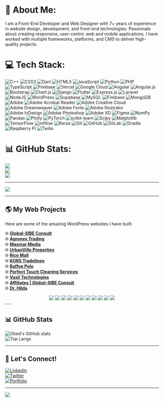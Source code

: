# 💫 About Me:
I am a Front-End Developer and Web Designer with 7+ years of experience in website design, development, and front-end technologies. Passionate about creating responsive, user-centric web and mobile applications, I have worked with multiple frameworks, platforms, and CMS to deliver high-quality projects.


# 💻 Tech Stack:
![C++](https://img.shields.io/badge/c++-%2300599C.svg?style=for-the-badge&logo=c%2B%2B&logoColor=white) ![CSS3](https://img.shields.io/badge/css3-%231572B6.svg?style=for-the-badge&logo=css3&logoColor=white) ![Dart](https://img.shields.io/badge/dart-%230175C2.svg?style=for-the-badge&logo=dart&logoColor=white) ![HTML5](https://img.shields.io/badge/html5-%23E34F26.svg?style=for-the-badge&logo=html5&logoColor=white) ![JavaScript](https://img.shields.io/badge/javascript-%23323330.svg?style=for-the-badge&logo=javascript&logoColor=%23F7DF1E) ![Python](https://img.shields.io/badge/python-3670A0?style=for-the-badge&logo=python&logoColor=ffdd54) ![PHP](https://img.shields.io/badge/php-%23777BB4.svg?style=for-the-badge&logo=php&logoColor=white) ![TypeScript](https://img.shields.io/badge/typescript-%23007ACC.svg?style=for-the-badge&logo=typescript&logoColor=white) ![Firebase](https://img.shields.io/badge/firebase-%23039BE5.svg?style=for-the-badge&logo=firebase) ![Vercel](https://img.shields.io/badge/vercel-%23000000.svg?style=for-the-badge&logo=vercel&logoColor=white) ![Google Cloud](https://img.shields.io/badge/GoogleCloud-%234285F4.svg?style=for-the-badge&logo=google-cloud&logoColor=white) ![Angular](https://img.shields.io/badge/angular-%23DD0031.svg?style=for-the-badge&logo=angular&logoColor=white) ![Angular.js](https://img.shields.io/badge/angular.js-%23E23237.svg?style=for-the-badge&logo=angularjs&logoColor=white) ![Bootstrap](https://img.shields.io/badge/bootstrap-%238511FA.svg?style=for-the-badge&logo=bootstrap&logoColor=white) ![Chart.js](https://img.shields.io/badge/chart.js-F5788D.svg?style=for-the-badge&logo=chart.js&logoColor=white) ![Django](https://img.shields.io/badge/django-%23092E20.svg?style=for-the-badge&logo=django&logoColor=white) ![Flutter](https://img.shields.io/badge/Flutter-%2302569B.svg?style=for-the-badge&logo=Flutter&logoColor=white) ![Express.js](https://img.shields.io/badge/express.js-%23404d59.svg?style=for-the-badge&logo=express&logoColor=%2361DAFB) ![Laravel](https://img.shields.io/badge/laravel-%23FF2D20.svg?style=for-the-badge&logo=laravel&logoColor=white) ![NodeJS](https://img.shields.io/badge/node.js-6DA55F?style=for-the-badge&logo=node.js&logoColor=white) ![WordPress](https://img.shields.io/badge/WordPress-%23117AC9.svg?style=for-the-badge&logo=WordPress&logoColor=white) ![Supabase](https://img.shields.io/badge/Supabase-3ECF8E?style=for-the-badge&logo=supabase&logoColor=white) ![MySQL](https://img.shields.io/badge/mysql-4479A1.svg?style=for-the-badge&logo=mysql&logoColor=white) ![Firebase](https://img.shields.io/badge/firebase-a08021?style=for-the-badge&logo=firebase&logoColor=ffcd34) ![MongoDB](https://img.shields.io/badge/MongoDB-%234ea94b.svg?style=for-the-badge&logo=mongodb&logoColor=white) ![Adobe](https://img.shields.io/badge/adobe-%23FF0000.svg?style=for-the-badge&logo=adobe&logoColor=white) ![Adobe Acrobat Reader](https://img.shields.io/badge/Adobe%20Acrobat%20Reader-EC1C24.svg?style=for-the-badge&logo=Adobe%20Acrobat%20Reader&logoColor=white) ![Adobe Creative Cloud](https://img.shields.io/badge/Adobe%20Creative%20Cloud-DA1F26.svg?style=for-the-badge&logo=Adobe%20Creative%20Cloud&logoColor=white) ![Adobe Dreamweaver](https://img.shields.io/badge/Adobe%20Dreamweaver-FF61F6.svg?style=for-the-badge&logo=Adobe%20Dreamweaver&logoColor=white) ![Adobe Fonts](https://img.shields.io/badge/Adobe%20Fonts-000B1D.svg?style=for-the-badge&logo=Adobe%20Fonts&logoColor=white) ![Adobe Illustrator](https://img.shields.io/badge/adobe%20illustrator-%23FF9A00.svg?style=for-the-badge&logo=adobe%20illustrator&logoColor=white) ![Adobe InDesign](https://img.shields.io/badge/Adobe%20InDesign-49021F?style=for-the-badge&logo=adobeindesign&logoColor=FF3366) ![Adobe Photoshop](https://img.shields.io/badge/adobe%20photoshop-%2331A8FF.svg?style=for-the-badge&logo=adobe%20photoshop&logoColor=white) ![Adobe XD](https://img.shields.io/badge/Adobe%20XD-470137?style=for-the-badge&logo=Adobe%20XD&logoColor=#FF61F6) ![Figma](https://img.shields.io/badge/figma-%23F24E1E.svg?style=for-the-badge&logo=figma&logoColor=white) ![NumPy](https://img.shields.io/badge/numpy-%23013243.svg?style=for-the-badge&logo=numpy&logoColor=white) ![Pandas](https://img.shields.io/badge/pandas-%23150458.svg?style=for-the-badge&logo=pandas&logoColor=white) ![Plotly](https://img.shields.io/badge/Plotly-%233F4F75.svg?style=for-the-badge&logo=plotly&logoColor=white) ![PyTorch](https://img.shields.io/badge/PyTorch-%23EE4C2C.svg?style=for-the-badge&logo=PyTorch&logoColor=white) ![scikit-learn](https://img.shields.io/badge/scikit--learn-%23F7931E.svg?style=for-the-badge&logo=scikit-learn&logoColor=white) ![Scipy](https://img.shields.io/badge/SciPy-%230C55A5.svg?style=for-the-badge&logo=scipy&logoColor=%white) ![Matplotlib](https://img.shields.io/badge/Matplotlib-%23ffffff.svg?style=for-the-badge&logo=Matplotlib&logoColor=black) ![TensorFlow](https://img.shields.io/badge/TensorFlow-%23FF6F00.svg?style=for-the-badge&logo=TensorFlow&logoColor=white) ![mlflow](https://img.shields.io/badge/mlflow-%23d9ead3.svg?style=for-the-badge&logo=numpy&logoColor=blue) ![Keras](https://img.shields.io/badge/Keras-%23D00000.svg?style=for-the-badge&logo=Keras&logoColor=white) ![Git](https://img.shields.io/badge/git-%23F05033.svg?style=for-the-badge&logo=git&logoColor=white) ![GitHub](https://img.shields.io/badge/github-%23121011.svg?style=for-the-badge&logo=github&logoColor=white) ![GitLab](https://img.shields.io/badge/gitlab-%23181717.svg?style=for-the-badge&logo=gitlab&logoColor=white) ![Gradle](https://img.shields.io/badge/Gradle-02303A.svg?style=for-the-badge&logo=Gradle&logoColor=white) ![Raspberry Pi](https://img.shields.io/badge/-Raspberry_Pi-C51A4A?style=for-the-badge&logo=Raspberry-Pi) ![Twilio](https://img.shields.io/badge/Twilio-F22F46?style=for-the-badge&logo=Twilio&logoColor=white)
# 📊 GitHub Stats:
![](https://github-readme-stats.vercel.app/api?username=obed-king&theme=dark&hide_border=false&include_all_commits=true&count_private=true)<br/>
![](https://nirzak-streak-stats.vercel.app/?user=obed-king&theme=dark&hide_border=false)<br/>
![](https://github-readme-stats.vercel.app/api/top-langs/?username=obed-king&theme=dark&hide_border=false&include_all_commits=true&count_private=true&layout=compact)

---
[![](https://visitcount.itsvg.in/api?id=obed-king&icon=0&color=0)](https://visitcount.itsvg.in)

<!-- Proudly created with GPRM ( https://gprm.itsvg.in ) -->

---

## 🌎 **My Web Projects**  
Here are some of the amazing WordPress websites I have built:

🌐 [**Global-SIBE Consult**](https://sibeconsult.com)  
🌐 [**Agronex Trading**](https://agronextrading.com)  
🌐 [**Maxmar Media**](https://maxmarmedia.com)  
🌐 [**UrbanVille Properties**](https://urbanville.net)  
🌐 [**Rice Mall**](https://ricemall.net)  
🌐 [**KORS Tradelines**](https://korstradelines.com)  
🌐 [**Baffoe Polo**](https://baffoepolo.co.uk)  
🌐 [**Perfect Touch Cleaning Services**](https://perfecttouchcleaningservices.co.uk)  
🌐 [**Vasil Technologies**](https://vasiltech.com)  
🌐 [**Affiliates | Global-SIBE Consult**](https://affiliates.sibeconsult.com)  
🌐 [**Dr. Hilda**](https://drhildaampadu.com)  
<div align="center">
    <a href="https://sibeconsult.com"><img src="https://img.shields.io/badge/Global--SIBE%20Consult-%230A66C2?style=for-the-badge"/></a>
    <a href="https://agronextrading.com"><img src="https://img.shields.io/badge/Agronex%20Trading-%23FF6F00?style=for-the-badge"/></a>
    <a href="https://maxmarmedia.com"><img src="https://img.shields.io/badge/Maxmar%20Media-%23D00000?style=for-the-badge"/></a>
    <a href="https://urbanville.net"><img src="https://img.shields.io/badge/UrbanVille%20Properties-%230A66C2?style=for-the-badge"/></a>
    <a href="https://ricemall.net"><img src="https://img.shields.io/badge/Rice%20Mall-%23FF6F00?style=for-the-badge"/></a>
    <a href="https://korstradelines.com"><img src="https://img.shields.io/badge/KORS%20Tradelines-%23D00000?style=for-the-badge"/></a>
    <a href="https://baffoepolo.co.uk"><img src="https://img.shields.io/badge/Baffoe%20Polo-%230A66C2?style=for-the-badge"/></a>
    <a href="https://perfecttouchcleaningservices.co.uk"><img src="https://img.shields.io/badge/Perfect%20Touch%20Cleaning%20Services-%23FF6F00?style=for-the-badge"/></a>
    <a href="https://vasiltech.com"><img src="https://img.shields.io/badge/Vasil%20Technologies-%23D00000?style=for-the-badge"/></a>
    <a href="https://affiliates.sibeconsult.com"><img src="https://img.shields.io/badge/Affiliates|Global--SIBE%20Consult-%230A66C2?style=for-the-badge"/></a>
    <a href="https://drhildaampadu.com"><img src="https://img.shields.io/badge/Dr.%20Hilda-%23FF6F00?style=for-the-badge"/></a>
</div>
---

## 📊 GitHub Stats  
![Obed's GitHub stats](https://github-readme-stats.vercel.app/api?username=obed-king&show_icons=true&theme=radical)  
![Top Langs](https://github-readme-stats.vercel.app/api/top-langs/?username=obed-king&layout=compact&theme=radical)  

---

## 📌 Let's Connect!  
[![LinkedIn](https://img.shields.io/badge/LinkedIn-Obed%20Johnson-blue?style=for-the-badge&logo=linkedin)](https://www.linkedin.com/in/obed-johnson/)  
[![Twitter](https://img.shields.io/badge/Twitter-@obedjohnson-blue?style=for-the-badge&logo=twitter)](https://twitter.com/obedjohnson)  
[![Portfolio](https://img.shields.io/badge/Portfolio-Website-green?style=for-the-badge&logo=googlechrome)](https://obedjohnson.com)  

---

[![](https://visitcount.itsvg.in/api?id=obed-king&icon=0&color=0)](https://visitcount.itsvg.in)  

<!-- Proudly created with GPRM ( https://gprm.itsvg.in ) -->
